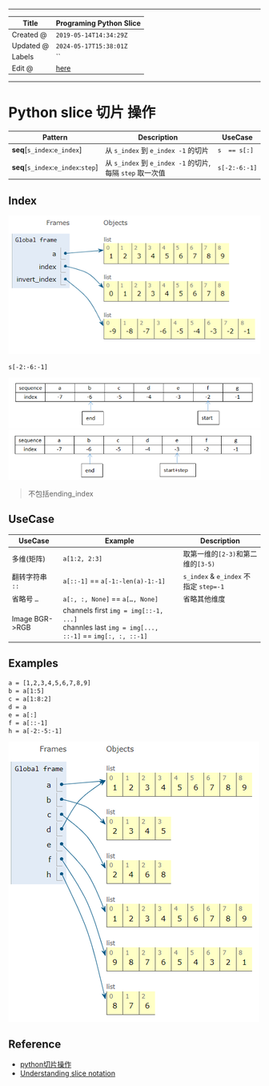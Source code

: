 -----

| Title     | Programing Python Slice                             |
| --------- | --------------------------------------------------- |
| Created @ | `2019-05-14T14:34:29Z`                              |
| Updated @ | `2024-05-17T15:38:01Z`                              |
| Labels    | \`\`                                                |
| Edit @    | [here](https://github.com/junxnone/xwiki/issues/86) |

-----

# Python slice 切片 操作

| Pattern                               | Description                                    | UseCase       |
| ------------------------------------- | ---------------------------------------------- | ------------- |
| **seq**\[`s_index`:`e_index`\]        | 从 `s_index` 到 `e_index -1` 的切片                 | `s  == s[:]`  |
| **seq**\[`s_index`:`e_index`:`step`\] | 从 `s_index` 到 `e_index -1` 的切片, 每隔 `step` 取一次值 | `s[-2:-6:-1]` |

## Index

![image](media/f6b1246a0e8af6f7d682b359e51f9b92684cafc9.png)

    s[-2:-6:-1]

![image](media/93ec83103e44db9d28792583ce0714060b6057d2.png)
![image](media/879104e4c1d0db055e07ab3d7dbdd39df8900f7b.png)

> 不包括ending\_index

## UseCase

| UseCase         | Example                                                                                             | Description                         |
| --------------- | --------------------------------------------------------------------------------------------------- | ----------------------------------- |
| 多维(矩阵)          | `a[1:2, 2:3]`                                                                                       | 取第一维的`[2-3)`和第二维的`[3-5)`            |
| 翻转字符串 `::`      | `a[::-1]` == `a[-1:-len(a)-1:-1]`                                                                   | `s_index` & `e_index` 不指定 `step=-1` |
| 省略号 `…`         | `a[:, :, None]` == `a[…, None]`                                                                     | 省略其他维度                              |
| Image BGR-\>RGB | channels first `img = img[::-1, ...]` <br>channles last `img = img[..., ::-1]` == `img[:, :, ::-1]` |                                     |

## Examples

    a = [1,2,3,4,5,6,7,8,9]
    b = a[1:5]
    c = a[1:8:2]
    d = a
    e = a[:]
    f = a[::-1]
    h = a[-2:-5:-1]

![image](media/33b408e77108b3a3a92b6b2c154a534612c1d116.png)

## Reference

  - [python切片操作](https://www.cnblogs.com/mzct123/p/6031092.html)
  - [Understanding slice
    notation](https://stackoverflow.com/questions/509211/understanding-slice-notation)
